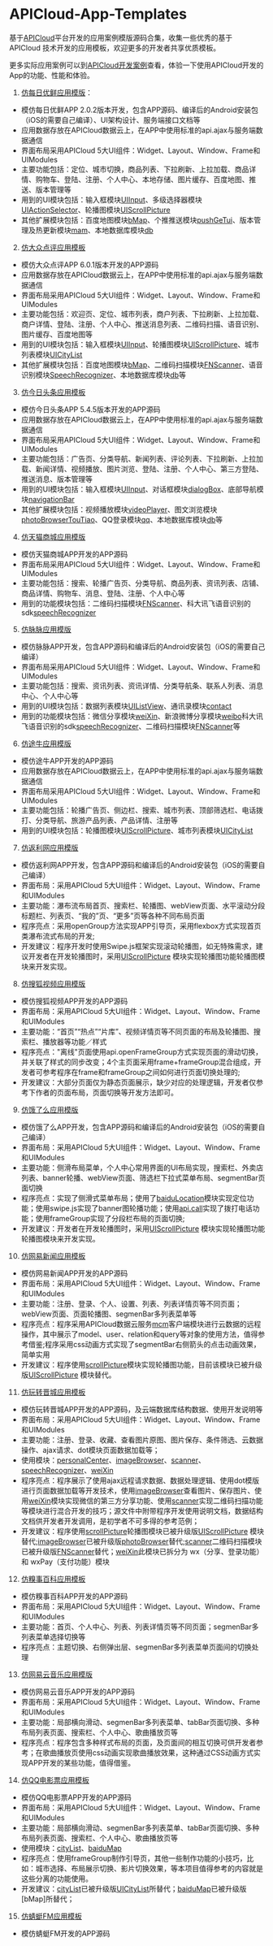 # APICloud-App-Templates
基于[APICloud](http://www.apicloud.com)平台开发的应用案例模版源码合集，收集一些优秀的基于 APICloud 技术开发的应用模板，欢迎更多的开发者共享优质模板。

更多实际应用案例可以到[APICloud开发案例](http://www.apicloud.com/cases)查看，体验一下使用APICloud开发的App的功能、性能和体验。

1. [仿每日优鲜应用模版](https://github.com/apicloudcom/APICloud-7Days-Online-Training-Tutorials/tree/master/missfresh/widget)：

- 模仿每日优鲜APP 2.0.2版本开发，包含APP源码、编译后的Android安装包（iOS的需要自己编译）、UI架构设计、服务端接口文档等
- 应用数据存放在APICloud数据云上，在APP中使用标准的api.ajax与服务端数据通信
- 界面布局采用APICloud 5大UI组件：Widget、Layout、Window、Frame和UIModules
- 主要功能包括：定位、城市切换，商品列表、下拉刷新、上拉加载、商品详情、购物车、登陆、注册、个人中心、本地存储、图片缓存、百度地图、推送、版本管理等
- 用到的UI模块包括：输入框模块[UIInput](http://docs.apicloud.com/Client-API/UI-Layout/UIInput)、多级选择器模块[UIActionSelector](http://docs.apicloud.com/Client-API/UI-Layout/UIActionSelector)、轮播图模块[UIScrollPicture](http://docs.apicloud.com/Client-API/UI-Layout/UIScrollPicture)
- 其他扩展模块包括：百度地图模块[bMap](http://docs.apicloud.com/Client-API/Open-SDK/bMap)、个推推送模块[pushGeTui](http://docs.apicloud.com/Client-API/Open-SDK/pushGeTui)、版本管理及热更新模块[mam](http://docs.apicloud.com/Client-API/Cloud-Service/mam)、本地数据库模块[db](http://docs.apicloud.com/Client-API/Func-Ext/db)

2. [仿大众点评应用模板](https://github.com/apicloudcom/APICloud-App-Templates/tree/master/dianping/widget)

- 模仿大众点评APP 6.0.1版本开发的APP源码
- 应用数据存放在APICloud数据云上，在APP中使用标准的api.ajax与服务端数据通信
- 界面布局采用APICloud 5大UI组件：Widget、Layout、Window、Frame和UIModules
- 主要功能包括：欢迎页、定位、城市列表，商户列表、下拉刷新、上拉加载、商户详情、登陆、注册、个人中心、推送消息列表、二维码扫描、语音识别、图片缓存、百度地图等
- 用到的UI模块包括：输入框模块[UIInput](http://docs.apicloud.com/Client-API/UI-Layout/UIInput)、轮播图模块[UIScrollPicture](http://docs.apicloud.com/Client-API/UI-Layout/UIScrollPicture)、城市列表模块[UICityList](http://docs.apicloud.com/Client-API/UI-Layout/UICityList)
- 其他扩展模块包括：百度地图模块[bMap](http://docs.apicloud.com/Client-API/Open-SDK/bMap)、二维码扫描模块[FNScanner](http://docs.apicloud.com/Client-API/Func-Ext/FNScanner)、语音识别模块[SpeechRecognizer](http://docs.apicloud.com/Client-API/Open-SDK/speechRecognizer)、本地数据库模块[db](http://docs.apicloud.com/Client-API/Func-Ext/db)等

3. [仿今日头条应用模板](https://github.com/apicloudcom/APICloud-App-Templates/tree/master/toutiao/widget)

- 模仿今日头条APP 5.4.5版本开发的APP源码
- 应用数据存放在APICloud数据云上，在APP中使用标准的api.ajax与服务端数据通信
- 界面布局采用APICloud 5大UI组件：Widget、Layout、Window、Frame和UIModules
- 主要功能包括：广告页、分类导航、新闻列表、评论列表、下拉刷新、上拉加载、新闻详情、视频播放、图片浏览、登陆、注册、个人中心、第三方登陆、推送消息、版本管理等
- 用到的UI模块包括：输入框模块[UIInput](http://docs.apicloud.com/Client-API/UI-Layout/UIInput)、对话框模块[dialogBox](http://docs.apicloud.com/Client-API/UI-Layout/dialogBox)、底部导航模块[navigationBar](http://docs.apicloud.com/Client-API/Nav-Menu/navigationBar)
- 其他扩展模块包括：视频播放模块[videoPlayer](http://docs.apicloud.com/Client-API/Func-Ext/videoPlayer)、图文浏览模块[photoBrowserTouTiao](http://docs.apicloud.com/Client-API/UI-Layout/photoBrowserTouTiao)、QQ登录模块[qq](http://docs.apicloud.com/Client-API/Open-SDK/qq)、本地数据库模块[db](http://docs.apicloud.com/Client-API/Func-Ext/db)等

4. [仿天猫商城应用模版](https://github.com/apicloudcom/Tmall-Source)
- 模仿天猫商城APP开发的APP源码
- 界面布局采用APICloud 5大UI组件：Widget、Layout、Window、Frame和UIModules
- 主要功能包括：搜索、轮播广告页、分类导航、商品列表、资讯列表、店铺、商品详情、购物车、消息、登陆、注册、个人中心等
- 用到的功能模块包括：二维码扫描模块[FNScanner](http://docs.apicloud.com/Client-API/Func-Ext/FNScanner)、科大讯飞语音识别的sdk[speechRecognizer](http://docs.apicloud.com/Client-API/Open-SDK/speechRecognizer)
5. [仿脉脉应用模版](https://github.com/apicloudcom/maimai)
- 模仿脉脉APP开发，包含APP源码和编译后的Android安装包（iOS的需要自己编译）
- 界面布局采用APICloud 5大UI组件：Widget、Layout、Window、Frame和UIModules
- 主要功能包括：搜索、资讯列表、资讯详情、分类导航条、联系人列表、消息中心、个人中心等
- 用到的UI模块包括：数据列表模块[UIListView](http://docs.apicloud.com/Client-API/UI-Layout/UIListView)、通讯录模块[contact](http://docs.apicloud.com/Client-API/Device-Access/contact)
- 用到的功能模块包括：微信分享模块[weiXin](http://docs.apicloud.com/Client-API/Open-SDK/weiXin)、新浪微博分享模块[weibo](http://docs.apicloud.com/Client-API/Open-SDK/weibo)科大讯飞语音识别的sdk[speechRecognizer](http://docs.apicloud.com/Client-API/Open-SDK/speechRecognizer)、二维码扫描模块[FNScanner](http://docs.apicloud.com/Client-API/Func-Ext/FNScanner)等
6. [仿途牛应用模版](https://github.com/apicloudcom/Tuniu-Source)
- 模仿途牛APP开发的APP源码
- 应用数据存放在APICloud数据云上，在APP中使用标准的api.ajax与服务端数据通信
- 界面布局采用APICloud 5大UI组件：Widget、Layout、Window、Frame和UIModules
- 主要功能包括：轮播广告页、侧边栏、搜索、城市列表、顶部筛选栏、电话拨打、分类导航、旅游产品列表、产品详情、注册等
- 用到的UI模块包括：轮播图模块[UIScrollPicture](http://docs.apicloud.com/Client-API/UI-Layout/UIScrollPicture)、城市列表模块[UICityList](http://docs.apicloud.com/Client-API/UI-Layout/UICityList)
7. [仿返利网应用模版](https://github.com/apicloudcom/Fanli-Source)
- 模仿返利网APP开发，包含APP源码和编译后的Android安装包（iOS的需要自己编译）
- 界面布局：采用APICloud 5大UI组件：Widget、Layout、Window、Frame和UIModules
- 主要功能：瀑布流布局首页、搜索栏、轮播图、webView页面、水平滚动分段标题栏、列表页、“我的”页、“更多”页等各种不同布局页面
- 程序亮点：采用openGroup方法实现APP引导页，采用flexbox方式实现首页类瀑布流式布局的开发;
- 开发建议：程序开发时使用Swipe.js框架实现滚动轮播图，如无特殊需求，建议开发者在开发轮播图时，采用[UIScrollPicture](http://docs.apicloud.com/Client-API/UI-Layout/UIScrollPicture) 模块实现轮播图功能轮播图模块来开发实现。

8. [仿搜狐视频应用模版](https://github.com/apicloudcom/Sohu-Source)
- 模仿搜狐视频APP开发的APP源码
- 界面布局：采用APICloud 5大UI组件：Widget、Layout、Window、Frame和UIModules
- 主要功能：“首页”“热点”“片库”、视频详情页等不同页面的布局及轮播图、搜索栏、播放器等功能／样式
- 程序亮点："离线"页面使用api.openFrameGroup方式实现页面的滑动切换，并关联了样式的同步改变；4个主页面采用frame+frameGroup混合组成，开发者可参考程序在frame和frameGroup之间如何进行页面切换处理的;
- 开发建议：大部分页面仅为静态页面展示，缺少对应的处理逻辑，开发者仅参考下作者的页面布局，页面切换等开发方法即可。
9. [仿饿了么应用模版](https://github.com/apicloudcom/Eleme-Source)
- 模仿饿了么APP开发，包含APP源码和编译后的Android安装包（iOS的需要自己编译）
- 界面布局：采用APICloud 5大UI组件：Widget、Layout、Window、Frame和UIModules
- 主要功能：侧滑布局菜单，个人中心常用界面的UI布局实现，搜索栏、外卖店列表、banner轮播、webView页面、筛选栏下拉式菜单布局、segmentBar页面切换
- 程序亮点：实现了侧滑式菜单布局；使用了[baiduLocation](http://docs.apicloud.com/Client-API/Open-SDK/baiduLocation)模块实现定位功能；使用swipe.js实现了banner图轮播功能；使用[api.call](http://docs.apicloud.com/Client-API/api#7)实现了拨打电话功能；使用frameGroup实现了分段栏布局的页面切换;
- 开发建议：开发者在开发轮播图时，采用[UIScrollPicture](http://docs.apicloud.com/Client-API/UI-Layout/UIScrollPicture) 模块实现轮播图功能轮播图模块来开发实现。
10. [仿网易新闻应用模板](https://github.com/apicloudcom/163news-Source)
- 模仿网易新闻APP开发的APP源码
- 界面布局：采用APICloud 5大UI组件：Widget、Layout、Window、Frame和UIModules
- 主要功能：注册、登录、个人、设置、列表、列表详情页等不同页面；webView页面、页面轮播图、segmenBar多列表菜单等
- 程序亮点：程序采用APICloud数据云服务[mcm](http://docs.apicloud.com/Client-API/Cloud-Service/mcm)客户端模块进行云数据的远程操作，其中展示了model、user、relation和query等对象的使用方法，值得参考借鉴;程序采用css动画方式实现了segmentBar右侧箭头的点击动画效果，简单实用
- 开发建议：程序使用[scrollPicture](http://docs.apicloud.com/Client-API/UI-Layout/scrollPicture)模块实现轮播图功能，目前该模块已被升级版[UIScrollPicture](http://docs.apicloud.com/Client-API/UI-Layout/UIScrollPicture) 模块替代。
11. [仿玩转晋城应用模板](https://github.com/apicloudcom/Jincheng-Source)
- 模仿玩转晋城APP开发的APP源码，及云端数据库结构数据、使用开发说明等
- 界面布局：采用APICloud 5大UI组件：Widget、Layout、Window、Frame和UIModules
- 主要功能：注册、登录、收藏、查看图片原图、图片保存、条件筛选、云数据操作、ajax请求、dot模块页面数据加载等；
- 使用模块：[personalCenter](http://docs.apicloud.com/Client-API/UI-Layout/personalCenter)、[imageBrowser](http://docs.apicloud.com/Client-API/Func-Ext/imageBrowser)、[scanner](http://docs.apicloud.com/Client-API/Func-Ext/scanner)、[speechRecognizer](http://docs.apicloud.com/Client-API/Open-SDK/speechRecognizer)、[weiXin](http://docs.apicloud.com/Client-API/Open-SDK/weiXin)
- 程序亮点：程序展示了使用ajax远程请求数据、数据处理逻辑、使用dot模版进行页面数据加载等开发技术，使用[imageBrowser](http://docs.apicloud.com/Client-API/Func-Ext/imageBrowser)查看图片、保存图片、使用[weiXin](http://docs.apicloud.com/Client-API/Open-SDK/weiXin)模块实现微信的第三方分享功能、使用[scanner](http://docs.apicloud.com/Client-API/Func-Ext/scanner)实现二维码扫描功能等模块进行混合开发的技巧；源文件中附带程序开发使用说明文档，数据结构文档供开发者开发调用，是初学者不可多得的参考范例；
- 开发建议：程序使用[scrollPicture](http://docs.apicloud.com/Client-API/UI-Layout/scrollPicture)轮播图模块已被升级版[UIScrollPicture](http://docs.apicloud.com/Client-API/UI-Layout/UIScrollPicture) 模块替代;[imageBrowser](http://docs.apicloud.com/Client-API/Func-Ext/imageBrowser)已被升级版[photoBrowser](http://docs.apicloud.com/Client-API/Func-Ext/photoBrowser)替代;[scanner](http://docs.apicloud.com/Client-API/Func-Ext/scanner)二维码扫描模块已被升级版[FNScanner](http://docs.apicloud.com/Client-API/Func-Ext/FNScannerr)替代；[weiXin](http://docs.apicloud.com/Client-API/Open-SDK/weiXin)此模块已拆分为 wx（分享、登录功能）和 wxPay（支付功能）模块
12. [仿糗事百科应用模板](https://github.com/apicloudcom/Qiushibaike-Source)
- 模仿糗事百科APP开发的APP源码
- 界面布局：采用APICloud 5大UI组件：Widget、Layout、Window、Frame和UIModules
- 主要功能：首页、个人中心、列表、列表详情页等不同页面；segmenBar多列表菜单选择切换等
- 程序亮点：主题切换、右侧弹出层、segmenBar多列表菜单页面间的切换处理
13. [仿网易云音乐应用模版](https://github.com/apicloudcom/163music-Source)
- 模仿网易云音乐APP开发的APP源码
- 界面布局：采用APICloud 5大UI组件：Widget、Layout、Window、Frame和UIModules
- 主要功能：局部横向滑动、segmenBar多列表菜单、tabBar页面切换、多种布局列表页面、搜索栏、个人中心、歌曲播放页等
- 程序亮点：程序包含多种样式布局的页面，及页面间的相互切换可供开发者参考；在歌曲播放页使用css动画实现歌曲播放效果，这种通过CSS动画方式实现APP开发的某些功能，值得借鉴。
14. [仿QQ电影票应用模板](https://github.com/apicloudcom/QQFilm-Source)
- 模仿QQ电影票APP开发的APP源码
- 界面布局：采用APICloud 5大UI组件：Widget、Layout、Window、Frame和UIModules
- 主要功能：局部横向滑动、segmenBar多列表菜单、tabBar页面切换、多种布局列表页面、搜索栏、个人中心、歌曲播放页等
- 使用模块：[cityList](http://docs.apicloud.com/Client-API/UI-Layout/cityList)、[baiduMap](http://docs.apicloud.com/Client-API/Open-SDK/baiduMap)
- 程序亮点：使用frameGroup制作引导页，其他一些制作功能的小技巧，比如：城市选择、布局展示切换、影片切换效果，等本项目值得参考的内容就是这些分离的功能使用。
- 开发建议：[cityList](http://docs.apicloud.com/Client-API/UI-Layout/cityList)已被升级版[UICityList](http://docs.apicloud.com/Client-API/UI-Layout/UICityList)所替代；[baiduMap](http://docs.apicloud.com/Client-API/Open-SDK/baiduMap)已被升级版[bMap]所替代；
15. [仿蜻蜓FM应用模板](https://github.com/jinlong/qingtingFM)
- 模仿蜻蜓FM开发的APP源码
